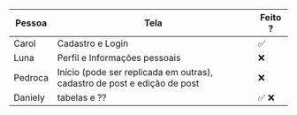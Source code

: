 | Pessoa | Tela | Feito ? |
| ------ | ---- | ------- |
| Carol | Cadastro e Login | ✅ | 
| Luna  | Perfil e Informações pessoais | ❌ |
| Pedroca | Início (pode ser replicada em outras), cadastro de post e edição de post | ❌ |
| Daniely | tabelas e ?? |  ✅ ❌ |

